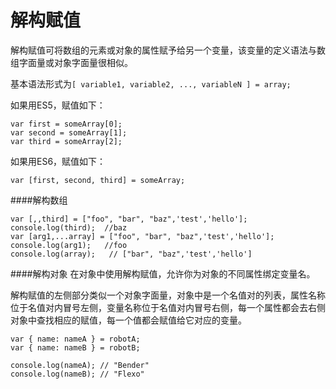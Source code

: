 # 解构赋值
解构赋值可将数组的元素或对象的属性赋予给另一个变量，该变量的定义语法与数组字面量或对象字面量很相似。

基本语法形式为`[ variable1, variable2, ..., variableN ] = array;`

如果用ES5，赋值如下：

    var first = someArray[0];  
    var second = someArray[1];  
    var third = someArray[2]; 
    
如果用ES6，赋值如下：

    var [first, second, third] = someArray;  

####解构数组

    var [,,third] = ["foo", "bar", "baz",'test','hello'];
    console.log(third);  //baz
    var [arg1,...array] = ["foo", "bar", "baz",'test','hello'];
    console.log(arg1);   //foo
    console.log(array);   // ["bar", "baz",'test','hello']
    
####解构对象
在对象中使用解构赋值，允许你为对象的不同属性绑定变量名。

解构赋值的左侧部分类似一个对象字面量，对象中是一个名值对的列表，属性名称位于名值对内冒号左侧，变量名称位于名值对内冒号右侧，每一个属性都会去右侧对象中查找相应的赋值，每一个值都会赋值给它对应的变量。

    var { name: nameA } = robotA;
    var { name: nameB } = robotB;

    console.log(nameA); // "Bender"
    console.log(nameB); // "Flexo"